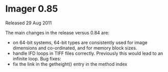 # Imager 0.85

Released 29 Aug 2011

The main changes in the release versus 0.84 are:
- on 64-bit systems, 64-bit types are consistently used for image dimensions and co-ordinated, and for memory block sizes.
- handle IFD loops in TIFF files correctly. Previously this would lead to an infinite loop.
Bug fixes:
- fix the link in the getheight() entry in the method index
